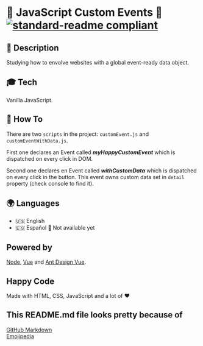 # 🚀 JavaScript Custom Events 🚀 [![standard-readme compliant](https://img.shields.io/badge/readme%20style-standard-brightgreen.svg?style=flat-square)](https://github.com/RichardLitt/standard-readme)

## 🔖 Description

Studying how to envolve websites with a global event-ready data object.

## 🎓 Tech

Vanilla JavaScript.

## 📖 How To

There are two `scripts` in the project: `customEvent.js` and `customEventWithData.js`.

First one declares an Event called **_myHappyCustomEvent_** which is dispatched on every click in DOM.

Second one declares en Event called **_withCustomData_** which is dispatched on every click in the button. This event owns custom data set in `detail` property (check console to find it).

## 🌍 Languages

- :us: English
- :es: Español :wrench: Not available yet

## Powered by

[Node](https://nodejs.org/), [Vue](https://vuejs.org/) and [Ant Design Vue](https://www.antdv.com/docs/vue/introduce/).

## Happy Code

Made with HTML, CSS, JavaScript and a lot of ❤️

## This README.md file looks pretty because of

[GitHub Markdown](https://guides.github.com/features/mastering-markdown/) \
[Emojipedia](https://emojipedia.org/)
